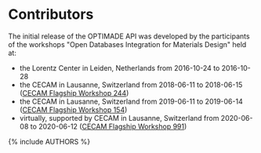 # Contributors

The initial release of the OPTIMADE API was developed by the participants of the workshops "Open Databases Integration for Materials Design" held at:

- the Lorentz Center in Leiden, Netherlands from 2016-10-24 to 2016-10-28
- the CECAM in Lausanne, Switzerland from 2018-06-11 to 2018-06-15 ([CECAM Flagship Workshop 244](https://www.cecam.org/workshop-details/244))
- the CECAM in Lausanne, Switzerland from 2019-06-11 to 2019-06-14 ([CECAM Flagship Workshop 154](https://www.cecam.org/workshop-details/154))
- virtually, supported by CECAM in Lausanne, Switzerland from 2020-06-08 to 2020-06-12 ([CECAM Flagship Workshop 991](https://www.cecam.org/workshop-details/991))

{% include AUTHORS %}
